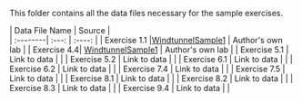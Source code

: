 This folder contains all the data files necessary for the sample exercises.

| Data File Name | Source |  
| :--------| :---: | :----: | 
| Exercise 1.1 |[WindtunnelSample1](Data/WindtunnelSample1.txt) | Author's own lab |
| Exercise 4.4| [WindtunnelSample1](Data/WindtunnelSample1.txt) | Author's own lab |
| Exercise 5.1 | Link to data |  |
| Exercise 5.2 | Link to data |  |
| Exercise 6.1 | Link to data |  |
| Exercise 6.2 | Link to data |  |
| Exercise 7.4 | Link to data |  |
| Exercise 7.5 | Link to data |  |
| Exercise 8.1 | Link to data |  |
| Exercise 8.2 | Link to data |  |
| Exercise 8.3 | Link to data |  |
| Exercise 9.4 | Link to data |  |
